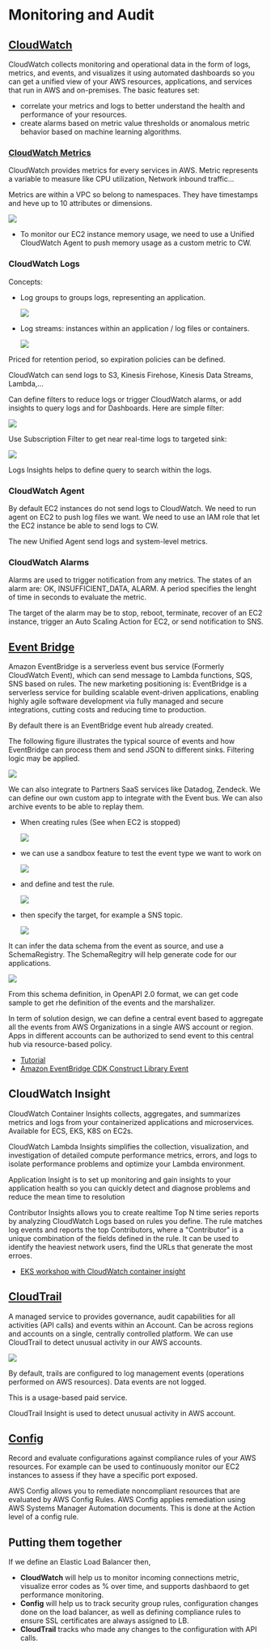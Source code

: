 # Monitoring and Audit

## [CloudWatch](https://docs.aws.amazon.com/cloudwatch/)

CloudWatch collects monitoring and operational data in the form of logs, metrics, and events, and visualizes it using automated dashboards so you can get a unified view of your AWS resources, applications, and services that run in AWS and on-premises. The basic features set:

* correlate your metrics and logs to better understand the health and performance of your resources.
* create alarms based on metric value thresholds or anomalous metric behavior based on machine learning algorithms. 

### [CloudWatch Metrics](https://docs.aws.amazon.com/cloudwatch/)

CloudWatch provides metrics for every services in AWS. Metric represents a variable to measure like CPU utilization, Network inbound traffic... 

Metrics are within a VPC so belong to namespaces. They have timestamps and heve up to 10 attributes or dimensions.

![](./images/cloudwatch-1.png)

* To monitor our EC2 instance memory usage, we need to use a Unified CloudWatch Agent to push memory usage as a custom metric to CW.

### CloudWatch Logs

Concepts:

* Log groups to groups logs, representing an application.

    ![](./images/cw-log-groups.png)

* Log streams: instances within an application / log files or containers.

    ![](./images/cw-log-streams.png)


Priced for retention period, so expiration policies can be defined. 

CloudWatch can send logs to S3, Kinesis Firehose, Kinesis Data Streams, Lambda,... 

Can define filters to reduce logs or trigger CloudWatch alarms, or add insights to query logs and for Dashboards. Here are simple filter:

![](./images/cw-filter.png)

Use Subscription Filter to get near real-time logs to targeted sink:

![](./images/cw-subscription.png)


Logs Insights helps to define query to search within the logs. 

### CloudWatch Agent

By default EC2 instances do not send logs to CloudWatch. We need to run agent on EC2 to push log files we want. We need to use an IAM role that let the EC2 instance be able to send logs to CW.

The new Unified Agent send logs and system-level metrics. 

### CloudWatch Alarms

Alarms are used to trigger notification from any metrics. The states of an alarm are: OK, INSUFFICIENT_DATA, ALARM. A period specifies the lenght of time in seconds to evaluate the metric.

The target of the alarm may be to stop, reboot, terminate, recover of an EC2 instance, trigger an Auto Scaling Action for EC2, or send notification to SNS.

## [Event Bridge](https://docs.aws.amazon.com/eventbridge/)

Amazon EventBridge is a serverless event bus service (Formerly CloudWatch Event), which can send message to Lambda functions, SQS, SNS based on rules. The new marketing positioning is: EventBridge is a serverless service for building scalable event-driven applications, enabling highly agile software development via fully managed and secure integrations, cutting costs and reducing time to production.

By default there is an EventBridge event hub already created.

The following figure illustrates the typical source of events and how EventBridge can process them and send JSON to different sinks. Filtering logic may be applied.

![](./diagrams/event-bridge-0.drawio.png)

We can also integrate to Partners SaaS services like Datadog, Zendeck. We can define our own custom app to integrate with the Event bus. We can also archive events to be able to replay them.


* When creating rules (See when EC2 is stopped)

    ![](./images/eb-create-rule.png)

* we can use a sandbox feature to test the event type we want to work on 

    ![](./images/eb-event-type.png)

* and define and test the rule.

    ![](./images/eb-event-pattern.png)

* then specify the target, for example a SNS topic.

    ![](./images/eb-target.png)

It can infer the data schema from the event as source, and use a SchemaRegistry. The SchemaRegitry will help generate code for our applications. 

![](./images/eb-event-schema.png)

From this schema definition, in OpenAPI 2.0 format, we can get code sample to get rhe definition of the events and the marshalizer. 

In term of solution design, we can define a central event based to aggregate all the events from AWS Organizations in a single AWS account or region. Apps in different accounts can be authorized to send event to this central hub via resource-based policy.

* [Tutorial](https://docs.aws.amazon.com/eventbridge/latest/userguide/eb-tutorial.html)
* [Amazon EventBridge CDK Construct Library Event ](https://docs.aws.amazon.com/cdk/api/v2/docs/aws-cdk-lib.aws_events-readme.html)

## CloudWatch Insight

CloudWatch Container Insights collects, aggregates, and summarizes metrics and logs from your containerized applications and microservices. Available for ECS, EKS, K8S on EC2s. 

CloudWatch Lambda Insights simplifies the collection, visualization, and investigation of detailed compute performance metrics, errors, and logs to isolate performance problems and optimize your Lambda environment.

Application Insight is to set up monitoring and gain insights to your application health so you can quickly detect and diagnose problems and reduce the mean time to resolution

Contributor Insights allows you to create realtime Top N time series reports by analyzing CloudWatch Logs based on rules you define. The rule matches log events and reports the top Contributors, where a "Contributor" is a unique combination of the fields defined in the rule. It can be used to identify the heaviest network users, find the URLs that generate the most erroes.

* [EKS workshop with CloudWatch container insight](https://www.eksworkshop.com/intermediate/250_cloudwatch_container_insights/)

## [CloudTrail](https://aws.amazon.com/cloudtrail/)

A managed service to provides governance, audit capabilities for all activities (API calls) and events within an Account. Can be across regions and accounts on a single, centrally controlled platform. We can use CloudTrail to detect unusual activity in our AWS accounts.

![](./images/cloudtrail-home.png)

By default, trails are configured to log management events (operations performed on AWS resources). Data events are not logged.

This is a usage-based paid service.

CloudTrail Insight is used to detect unusual activity in AWS account.

## [Config](https://docs.aws.amazon.com/config/index.html#lang/en_us)

Record and evaluate configurations against compliance rules of your AWS resources. For example can be used to continuously monitor our EC2 instances to assess if they have a specific port exposed.

AWS Config allows you to remediate noncompliant resources that are evaluated by AWS Config Rules. AWS Config applies remediation using AWS Systems Manager Automation documents. This is done at the Action level of a config rule.

## Putting them together

If we define an Elastic Load Balancer then, 

* **CloudWatch** will help us to monitor incoming connections metric, visualize error codes as % over time, and supports dashbaord to get performance monitoring.
* **Config** will help us to track security group rules, configuration changes done on the load balancer, as well as defining compliance rules to ensure SSL certificates are always assigned to LB.
* **CloudTrail** tracks who made any changes to the configuration with API calls.